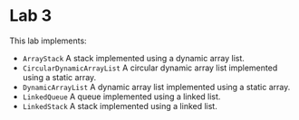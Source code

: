 # Lab 3
This lab implements:

- `ArrayStack` A stack implemented using a dynamic array list.
- `CircularDynamicArrayList` A circular dynamic array list implemented using a static array.
- `DynamicArrayList` A dynamic array list implemented using a static array.
- `LinkedQueue` A queue implemented using a linked list.
- `LinkedStack` A stack implemented using a linked list.